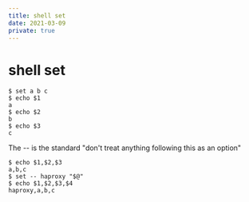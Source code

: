 ```yaml
---
title: shell set
date: 2021-03-09
private: true
---
```

# shell set
    $ set a b c
    $ echo $1
    a
    $ echo $2
    b
    $ echo $3
    c

The -- is the standard "don't treat anything following this as an option"

    $ echo $1,$2,$3
    a,b,c
    $ set -- haproxy "$@"
    $ echo $1,$2,$3,$4   
    haproxy,a,b,c